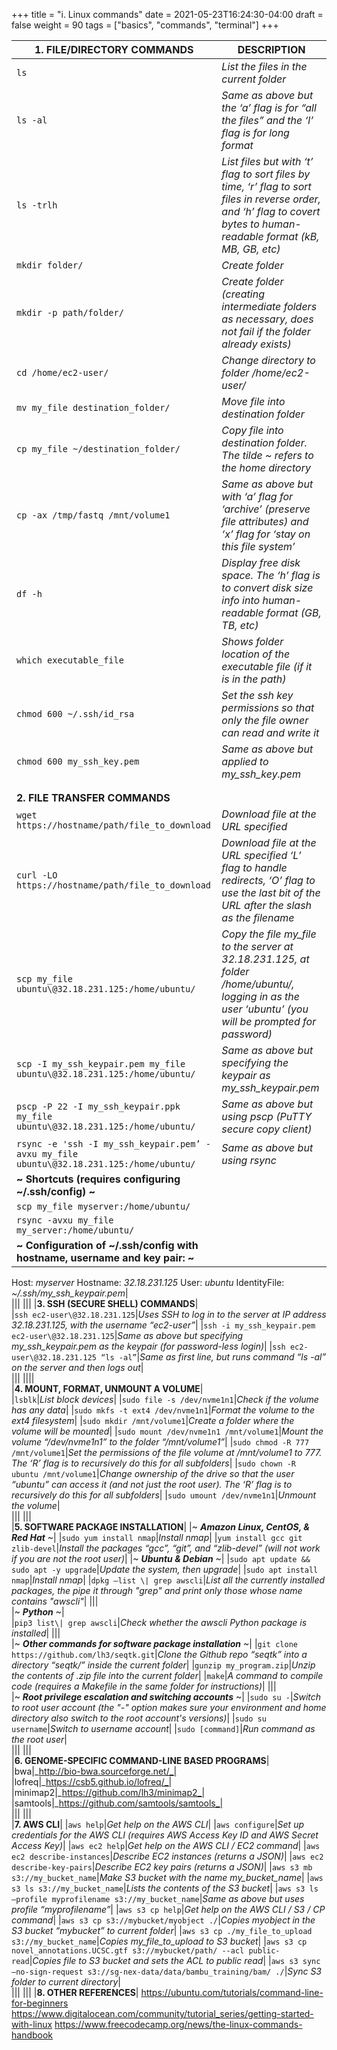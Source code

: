 +++
title = "i. Linux commands"
date = 2021-05-23T16:24:30-04:00
draft = false 
weight = 90
tags = ["basics", "commands", "terminal"]
+++

|1. FILE/DIRECTORY COMMANDS|DESCRIPTION|
|---|---|
|``` ls ```|_List the files in the current folder_|
|```ls -al```|_Same as above but the ‘a’ flag is for “all the files” and the ‘l’ flag is for long format_|
|```ls -trlh```|_List files but with ‘t’ flag to sort files by time, ‘r’ flag to sort files in reverse order, and ‘h’ flag to covert bytes to human-readable format (kB, MB, GB, etc)_|   
|```mkdir folder/```|_Create folder_|   
|```mkdir -p path/folder/```|_Create folder (creating intermediate folders as necessary, does not fail if the folder already exists)_|
|```cd /home/ec2-user/```|_Change directory to folder /home/ec2-user/_|   
|```mv my_file destination_folder/```|_Move file into destination folder_|
|```cp my_file ~/destination_folder/```|_Copy file into destination folder. The tilde ~ refers to the home directory_|
|```cp -ax /tmp/fastq /mnt/volume1```|_Same as above but with ‘a’ flag for ‘archive’ (preserve file attributes) and ‘x’ flag for ‘stay on this file system’_| 
|```df -h```|_Display free disk space. The ‘h’ flag is to convert disk size info into human-readable format (GB, TB, etc)_|
|```which executable_file```|_Shows folder location of the executable file (if it is in the path)_|
|```chmod 600 ~/.ssh/id_rsa```|_Set the ssh key permissions so that only the file owner can read and write it_|
|```chmod 600 my_ssh_key.pem```|_Same as above but applied to my_ssh_key.pem_|   
|||  
||| 
|**2. FILE TRANSFER COMMANDS**|
|```wget https://hostname/path/file_to_download```|_Download file at the URL specified_|
|```curl -LO https://hostname/path/file_to_download```|_Download file at the URL specified ‘L’ flag to handle redirects, ‘O’ flag to use the last bit of the URL after the slash as the filename_| 	
|```scp my_file ubuntu\@32.18.231.125:/home/ubuntu/```|_Copy the file my_file to the server at 32.18.231.125, at folder /home/ubuntu/, logging in as the user ‘ubuntu’ (you will be prompted for password)_|
|```scp -I my_ssh_keypair.pem my_file ubuntu\@32.18.231.125:/home/ubuntu/```|_Same as above but specifying the keypair as my_ssh_keypair.pem_|
|```pscp -P 22 -I my_ssh_keypair.ppk my_file ubuntu\@32.18.231.125:/home/ubuntu/```|_Same as above but using pscp (PuTTY secure copy client)_|
|```rsync -e 'ssh -I my_ssh_keypair.pem’ -avxu my_file ubuntu\@32.18.231.125:/home/ubuntu/```|_Same as above but using rsync_|
|**~ Shortcuts (requires configuring ~/.ssh/config) ~**||
|```scp my_file myserver:/home/ubuntu/```||
|```rsync -avxu my_file my_server:/home/ubuntu/```||
|**~ Configuration of ~/.ssh/config with hostname, username and key pair: ~**  	
Host: _myserver_
Hostname: _32.18.231.125_
User: _ubuntu_
IdentityFile: _~/.ssh/my_ssh_keypair.pem_|   
|||
|||
|**3. SSH (SECURE SHELL) COMMANDS**|	
|```ssh ec2-user\@32.18.231.125```|_Uses SSH to log in to the server at IP address 32.18.231.125, with the username “ec2-user”_|
|```ssh -i my_ssh_keypair.pem ec2-user\@32.18.231.125```|_Same as above but specifying my_ssh_keypair.pem as the keypair (for password-less login)_|
|```ssh ec2-user\@32.18.231.125 “ls -al”```|_Same as first line, but runs command “ls -al” on the server and then logs out_|  
||| 
||||    	
|**4. MOUNT, FORMAT, UNMOUNT A VOLUME**|	
|```lsblk```|_List block devices_|
|```sudo file -s /dev/nvme1n1```|_Check if the volume has any data_|
|```sudo mkfs -t ext4 /dev/nvme1n1```|_Format the volume to the ext4 filesystem_|
|```sudo mkdir /mnt/volume1```|_Create a folder where the volume will be mounted_|
|```sudo mount /dev/nvme1n1 /mnt/volume1```|_Mount the volume “/dev/nvme1n1” to the folder “/mnt/volume1”_|
|```sudo chmod -R 777 /mnt/volume1```|_Set the permissions of the file volume at /mnt/volume1 to 777. The ‘R’ flag is to recursively do this for all subfolders_|
|```sudo chown -R ubuntu /mnt/volume1```|_Change ownership of the drive so that the user “ubuntu” can access it (and not just the root user). The ‘R’ flag is to recursively do this for all subfolders_|
|```sudo umount /dev/nvme1n1```|_Unmount the volume_|    
||| 
|||   	
|**5. SOFTWARE PACKAGE INSTALLATION**|
|~ ***Amazon Linux, CentOS, & Red Hat*** ~|
|```sudo yum install nmap```|_Install nmap_|
|```yum install gcc git zlib-devel```|_Install the packages “gcc”, “git”, and “zlib-devel” (will not work if you are not the root user)_|
|~ ***Ubuntu & Debian*** ~|
|```sudo apt update && sudo apt -y upgrade```|_Update the system, then upgrade_|
|```sudo apt install nmap```|_Install nmap_|
|```dpkg –list \| grep awscli```|_List all the currently installed packages, the pipe it through "grep" and print only those whose name contains "awscli"_|
||| 	
|~ ***Python*** ~|	
|```pip3 list\| grep awscli```|_Check whether the awscli Python package is installed_|
||| 	
|~ ***Other commands for software package installation*** ~|
|```git clone https://github.com/lh3/seqtk.git```|_Clone the Github repo “seqtk” into a directory “seqtk/” inside the current folder_|
|```gunzip my_program.zip```|_Unzip the contents of .zip file into the current folder_|
|```make```|_A command to compile code (requires a Makefile in the same folder for instructions)_|
||| 	
|~ ***Root privilege escalation and switching accounts*** ~|
|```sudo su -```|_Switch to root user account (the "-" option makes sure your environment and home directory also switch to the root account's versions)_|
|```sudo su username```|_Switch to username account_|
|```sudo [command]```|_Run command as the root user_|    
||| 
|||    	
|**6. GENOME-SPECIFIC COMMAND-LINE BASED PROGRAMS**|	
|bwa|_http://bio-bwa.sourceforge.net/_|
|lofreq|_https://csb5.github.io/lofreq/_|
|minimap2|_https://github.com/lh3/minimap2_|
|samtools|_https://github.com/samtools/samtools_|    
||| 
|||   	
|**7. AWS CLI**|
|```aws help```|_Get help on the AWS CLI_|
|```aws configure```|_Set up credentials for the AWS CLI (requires AWS Access Key ID and AWS Secret Access Key)_|
|```aws ec2 help```|_Get help on the AWS CLI / EC2 command_|
|```aws ec2 describe-instances```|_Describe EC2 instances (returns a JSON)_|
|```aws ec2 describe-key-pairs```|_Describe EC2 key pairs (returns a JSON)_|
|```aws s3 mb s3://my_bucket_name```|_Make S3 bucket with the name my_bucket_name_|
|```aws s3 ls s3://my_bucket_name```|_Lists the contents of the S3 bucket_|
|```aws s3 ls –profile myprofilename s3://my_bucket_name```|_Same as above but uses profile “myprofilename”_|
|```aws s3 cp help```|_Get help on the AWS CLI / S3 / CP command_|
|```aws s3 cp s3://mybucket/myobject ./```|_Copies myobject in the S3 bucket “mybucket” to current folder_|
|```aws s3 cp ./my_file_to_upload s3://my_bucket_name```|_Copies my_file_to_upload to S3 bucket_|
|```aws s3 cp novel_annotations.UCSC.gtf s3://mybucket/path/ --acl public-read```|_Copies file to S3 bucket and sets the ACL to public read_|
|```aws s3 sync –no-sign-request s3://sg-nex-data/data/bambu_training/bam/ ./```|_Sync S3 folder to current directory_|   
|||
|||
|**8. OTHER REFERENCES**|
https://ubuntu.com/tutorials/command-line-for-beginners
https://www.digitalocean.com/community/tutorial_series/getting-started-with-linux
https://www.freecodecamp.org/news/the-linux-commands-handbook
